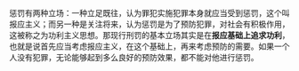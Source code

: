 惩罚有两种立场：一种立足既往，认为罪犯实施犯罪本身就应当受到惩罚，这个叫报应主义；而另一种是关注将来，认为惩罚是为了预防犯罪，对社会有积极作用，这被称之为功利主义思想。那现行刑罚的基本立场其实是在**报应基础上追求功利**，也就是说首先应当考虑报应主义，在这个基础上，再来考虑预防的需要。如果一个人没有犯罪，无论能够起到多么良好的预防效果，都不能对他进行惩罚。

